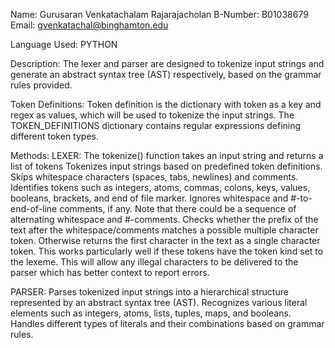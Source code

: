 Name:		    Gurusaran Venkatachalam Rajarajacholan
B-Number:	    B01038679
Email:		gvenkatachal@binghamton.edu

Language Used: PYTHON


Description:
The lexer and parser are designed to tokenize input strings and generate an abstract syntax tree (AST) respectively, based on the grammar rules provided.

Token Definitions:
Token definition is the dictionary with token as a key and regex as values, which will be used to tokenize the input strings.
The TOKEN_DEFINITIONS dictionary contains regular expressions defining different token types.

Methods:
LEXER:
The tokenize() function takes an input string and returns a list of tokens
Tokenizes input strings based on predefined token definitions.
Skips whitespace characters (spaces, tabs, newlines) and comments.
Identifies tokens such as integers, atoms, commas, colons, keys, values, booleans, brackets, and end of file marker.
Ignores whitespace and #-to-end-of-line comments, if any. Note that there could be a sequence of alternating whitespace and #-comments.
Checks whether the prefix of the text after the whitespace/comments matches a possible multiple character token.
Otherwise returns the first character in the text as a single character token. This works particularly well if these tokens have the token kind set to the lexeme. This will allow any illegal characters to be delivered to the parser which has better context to report errors.

PARSER:
Parses tokenized input strings into a hierarchical structure represented by an abstract syntax tree (AST).
Recognizes various literal elements such as integers, atoms, lists, tuples, maps, and booleans.
Handles different types of literals and their combinations based on grammar rules.





